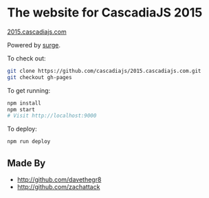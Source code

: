 # The website for CascadiaJS 2015

[2015.cascadiajs.com](http://2015.cascadiajs.com)

Powered by [surge](http://surge.sh/).

To check out:

```sh
git clone https://github.com/cascadiajs/2015.cascadiajs.com.git
git checkout gh-pages
```

To get running:

```sh
npm install
npm start
# Visit http://localhost:9000
```

To deploy:

```sh
npm run deploy
```

## Made By

- http://github.com/davethegr8
- http://github.com/zachattack
